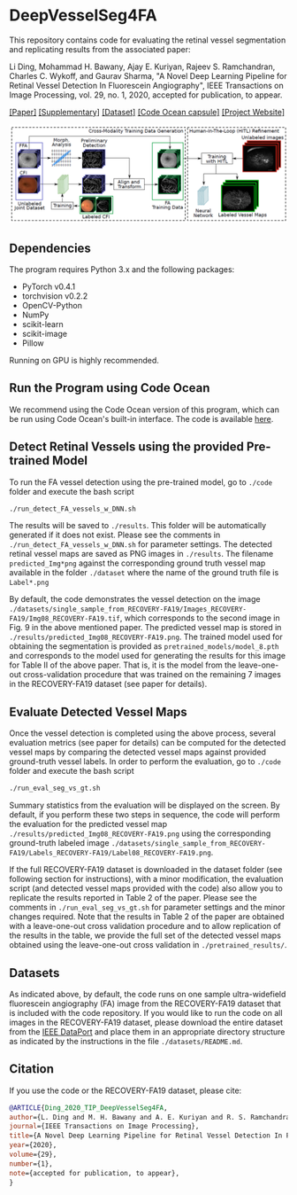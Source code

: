 # DeepVesselSeg4FA
This repository contains code for evaluating the retinal vessel segmentation and replicating results from the associated paper:

Li Ding, Mohammad H. Bawany, Ajay E. Kuriyan, Rajeev S. Ramchandran, Charles C. Wykoff, and Gaurav Sharma,
"A Novel Deep Learning Pipeline for Retinal Vessel Detection In Fluorescein Angiography",
IEEE Transactions on Image Processing, vol. 29, no. 1, 2020, accepted for publication, to appear.

<p align="justify">
<a href="http://www.ece.rochester.edu/~gsharma/papers/Ding_FAVesselDetPipeline_TIP2020.pdf">[Paper]</a>
<a href="http://www.ece.rochester.edu/~gsharma/papers/Suppl_Ding_FAVesselDetPipeline_TIP2020.pdf">[Supplementary]</a>
<a href="https://doi.org/10.21227/m9yw-xs04">[Dataset]</a>
<a href="url">[Code Ocean capsule]</a>
<a href="url">[Project Website]</a>
</p>

![overview](./docs/pipeline_overview.png)

## Dependencies
The program requires Python 3.x and the following packages:
* PyTorch v0.4.1
* torchvision v0.2.2
* OpenCV-Python 
* NumPy
* scikit-learn
* scikit-image
* Pillow

Running on GPU is highly recommended.

## Run the Program using Code Ocean
We recommend using the Code Ocean version of this program, which can be run using Code Ocean's built-in interface. The code is available [here](https://).

## Detect Retinal Vessels using the provided Pre-trained Model
To run the FA vessel detection using the pre-trained model, go to `./code` folder and execute the bash script
```bash
./run_detect_FA_vessels_w_DNN.sh
```
The results will be saved to `./results`. This folder will be automatically generated if it does not exist. Please see the comments in `./run_detect_FA_vessels_w_DNN.sh` for parameter settings. The detected retinal vessel maps are saved as PNG images in `./results`. The filename `predicted_Img*png` against the corresponding ground truth vessel map available in the folder `./dataset` where the name of the ground truth file is `Label*.png`

By default, the code demonstrates the vessel detection on the image `./datasets/single_sample_from_RECOVERY-FA19/Images_RECOVERY-FA19/Img08_RECOVERY-FA19.tif`, which corresponds to the second image in Fig. 9 in the above mentioned paper. The predicted vessel map is stored in `./results/predicted_Img08_RECOVERY-FA19.png`. The trained model used for obtaining the segmentation is provided as `pretrained_models/model_8.pth` and corresponds to the model used for generating the results for this image for Table II of the above paper. That is, it is the model from the leave-one-out cross-validation procedure that was trained on the remaining 7 images in the RECOVERY-FA19 dataset (see paper for details).

## Evaluate Detected Vessel Maps

Once the vessel detection is completed using the above process, several evaluation metrics (see paper for details) can be computed for the detected vessel maps by comparing the detected vessel maps against provided ground-truth vessel labels. In order to perform the evaluation, go to `./code` folder and execute the bash script
```bash
./run_eval_seg_vs_gt.sh
```

Summary statistics from the evaluation will be displayed on the screen. By default, if you perform these two steps in sequence, the code will perform the evaluation for the predicted vessel map `./results/predicted_Img08_RECOVERY-FA19.png` using the corresponding ground-truth labeled image `./datasets/single_sample_from_RECOVERY-FA19/Labels_RECOVERY-FA19/Label08_RECOVERY-FA19.png`.

If the full RECOVERY-FA19 dataset is downloaded in the dataset folder (see following section for instructions), with a minor modification, the evaluation script (and detected vessel maps provided with the code) also allow you to replicate the results reported in Table 2 of the paper. Please see the comments in `./run_eval_seg_vs_gt.sh` for parameter settings and the minor changes required. Note that the results in Table 2 of the paper are obtained with a leave-one-out cross validation procedure and to allow replication of the results in the table, we provide the full set of the detected vessel maps obtained using the leave-one-out cross validation in `./pretrained_results/`. 

## Datasets
As indicated above, by default, the code runs on one sample ultra-widefield fluorescein angiography (FA) image from the RECOVERY-FA19 dataset that is included with the code repository. If you would like to run the code on all images in the RECOVERY-FA19 dataset, please download the entire dataset from the [IEEE DataPort](https://doi.org/10.21227/m9yw-xs04) and place them in an appropriate directory structure as indicated by the instructions in the file `./datasets/README.md`.


## Citation
If you use the code or the RECOVERY-FA19 dataset, please cite:
```BibTex
@ARTICLE{Ding_2020_TIP_DeepVesselSeg4FA,
author={L. Ding and M. H. Bawany and A. E. Kuriyan and R. S. Ramchandran and C. C. Wykoff and G. Sharma},
journal={IEEE Transactions on Image Processing}, 
title={A Novel Deep Learning Pipeline for Retinal Vessel Detection In Fluorescein Angiography},
year={2020},
volume={29},
number={1},
note={accepted for publication, to appear},
}
```
